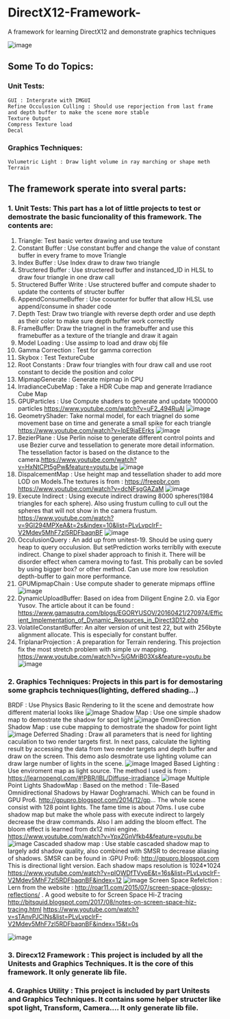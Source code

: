 # DirectX12-Framework-
A framework for learning DirectX12 and demonstrate graphics techniques 

![image](https://user-images.githubusercontent.com/30221942/41207912-0460ed48-6cd2-11e8-9a49-69f5b8cd9ba9.png)

## Some To do Topics:
### Unit Tests:
    GUI : Intergrate with IMGUI
    Refine Occulusion Culling : Should use reporjection from last frame and depth buffer to make the scene more stable
    Texture Output
    Compress Texture load
    Decal
### Graphics Techniques:
    Volumetric Light : Draw light volume in ray marching or shape meth
    Terrain
    


## The framework sperate into sveral parts:

### 1. Unit Tests: This part has a lot of little projects to test or demostrate the basic funcionality of this framework. The contents are:

1. Triangle: Test basic vertex drawing and use texture 
2. Constant Buffer : Use constant buffer and change the value of constant buffer in every frame to move Triangle
3. Index Buffer : Use Index draw to draw two triangle
4. Structered Buffer : Use structered buffer and instanced_ID in HLSL to draw four triangle in one draw call
5. Structered Buffer Write : Use structered buffer and compute shader to update the contents of structer buffer
6. AppendConsumeBuffer : Use coounter for buffer that allow HLSL use append/consume in shader code
7. Depth Test: Draw two triangle with reverse depth order and use depth as their color to make sure depth buffer work correctlly
8. FrameBuffer: Draw the triagnel in the framebuffer and use this framebuffer as a texture of the triangle and draw it again
9. Model Loading : Use assimp to load and draw obj file
10. Gamma Correction : Test for gamma correction
11. Skybox : Test TextureCube
12. Root Constants : Draw four triangles with four draw call and use root constant to decide the position and color
13. MipmapGenerate : Generate mipmap in CPU
14. IrradianceCubeMap : Take a HDR Cube map and generate Irradiance Cube Map
15. GPUParticles : Use Compute shaders to generate and update 1000000 particles
https://www.youtube.com/watch?v=uF2_494RuAI
![image](https://user-images.githubusercontent.com/30221942/31530941-9f3a47a8-af98-11e7-9cc3-59843aa5a325.png)
16. GeometryShader: Take normal model, for each triagnel do some movement base on time and generate a small spike for each triangle
https://www.youtube.com/watch?v=IpE9jaEErks
![image](https://user-images.githubusercontent.com/30221942/31573775-273d989c-b077-11e7-9298-bd2c6c52d0fd.png)
17. BezierPlane : Use Perlin noise to generate different control points and use Bezier curve and tessellation to generate more detail information. The tessellation factor is based on the distance to the camera.https://www.youtube.com/watch?v=HxNtCPt5gPw&feature=youtu.be
![image](https://user-images.githubusercontent.com/30221942/31639809-9b22bff2-b28f-11e7-8f40-5b57fb8cab29.png)
18. DispalcementMap : Use height map and tessellation shader to add more LOD on Models.The textures is from : https://freepbr.com
https://www.youtube.com/watch?v=dcNFsgGAZaM
![image](https://user-images.githubusercontent.com/30221942/31986129-1bef2dea-b91c-11e7-8e8b-5a2790f47bc6.png)
19. Execute Indirect : Using execute indirect drawing 8000 spheres(1984 triangles for each sphere). Also using frustum culling to cull out the spheres that will not  show in the camera frustum. https://www.youtube.com/watch?v=9GI294MPXeA&t=2s&index=10&list=PLvLvpclrF-V2Mdev5MhF7zl5RDFbaqnBF
![image](https://user-images.githubusercontent.com/30221942/32411080-10b9a7e0-c18f-11e7-8d76-2a855768f004.png)
20. OcculusionQuery : An add up from unitest-19. Should be using query heap to query occulusion. But setPrediction works terriblly with execute indirect. Change to pixel shader approach to finish it. There will be disorder effect when camera moving to fast. This probally can be sovled by using bigger box? or other method. Can use more low resolution depth-buffer to gain more performance.
21. GPUMipmapChain : Use compute shader to generate mipmaps offline
![image](https://user-images.githubusercontent.com/30221942/35561278-a006fd1c-0564-11e8-8e8d-2ca6fa09d8ae.png)
22. DynamicUploadBuffer: Based on idea from Diligent Engine 2.0. via Egor Yusov. The article about it can be found :   
https://www.gamasutra.com/blogs/EGORYUSOV/20160421/270974/Efficient_Implementation_of_Dynamic_Resources_in_Direct3D12.php
23. VolatileConstantBuffer: An alter version of unit test 22, but with 256byte alignment allocate. This is especially for constant buffer.
24. TriplanarProjection : A preparation for Terrain rendering. This projection fix the most stretch problem with simple uv mapping.
https://www.youtube.com/watch?v=5jGMriB03Xs&feature=youtu.be
![image](https://user-images.githubusercontent.com/30221942/37317423-02e62ccc-2622-11e8-913c-44a54792628f.png)

### 2. Graphics Techniques: Projects in this part is for demostaring some graphcis techniques(lighting, deffered shading...)

BRDF : Use Physics Basic Rendering to lit the scene and demostrate how different material looks like
![image](https://user-images.githubusercontent.com/30221942/30778441-e20eee2a-a08a-11e7-8c28-bbb204175746.png)
Shadow Map : Use one simple shadow map to demostrate the shadow for spot light
![image](https://user-images.githubusercontent.com/30221942/30778472-b55a28e4-a08b-11e7-837f-89b9eabced1b.png)
OmniDirection Shadow Map : use cube mapping to demostrate the shadow for point light
![image](https://user-images.githubusercontent.com/30221942/30778465-6dd2e682-a08b-11e7-932d-416469c74cad.png)
Deferred Shading : Draw all parameters that is need for lighting caculation to two render targets first. In next pass, calculate the lighting result by accessing the data from two render targets and depth buffer and draw on the screen. This demo aslo desmotrate use lighting volume can draw large number of lights in the scene.
![image](https://user-images.githubusercontent.com/30221942/30778454-2ceaa09c-a08b-11e7-9b5c-1215392cc16b.png)
Imaged Based Lighting : Use enviroment map as light source. The method I used is from : https://learnopengl.com/#!PBR/IBL/Diffuse-irradiance
![image](https://user-images.githubusercontent.com/30221942/30882868-408c5a74-a2bf-11e7-98c6-b360ee58812c.png)
Multiple Point Lights ShadowMap : Based on the method :  Tile-Based Omnidirectional Shadows by Hawar Doghramachi. Which can be found in GPU Pro6. http://gpupro.blogspot.com/2014/12/gp...
The whole scene consist with 128 point lights. The fame time is about 70ms.
I use cube shadow map but make the whole pass with execute indirect to largely decrease the draw commands. 
Also I am adding the bloom effect. The bloom effect is learned from dx12 mini engine.
https://www.youtube.com/watch?v=YpxZGnVfkb4&feature=youtu.be
![image](https://user-images.githubusercontent.com/30221942/34026871-cfa18ebe-e10d-11e7-8080-4effde1b179d.png)
Cascaded shadow map : Use stable cascaded shadow map to largely add shadow quality, also combined with SMSR to decrease aliasing of shadows. SMSR can be found in :GPU Pro6: http://gpupro.blogspot.com 
This is directional light version. Each shadow maps resolution is 1024*1024
https://www.youtube.com/watch?v=plOWDfTVvpE&t=16s&list=PLvLvpclrF-V2Mdev5MhF7zl5RDFbaqnBF&index=12
![image](https://user-images.githubusercontent.com/30221942/34930601-1682d296-f97f-11e7-9211-8c52055a1d42.png)
Screen Space Refelction : Lern from the website : http://roar11.com/2015/07/screen-space-glossy-reflections/ . A good website to for Screen Space Hi-Z tracing http://bitsquid.blogspot.com/2017/08/notes-on-screen-space-hiz-tracing.html 
https://www.youtube.com/watch?v=sTAnvPJCINs&list=PLvLvpclrF-V2Mdev5MhF7zl5RDFbaqnBF&index=15&t=0s

![image](https://user-images.githubusercontent.com/30221942/41207912-0460ed48-6cd2-11e8-9a49-69f5b8cd9ba9.png)

### 3. Direcx12 Framework : This project is included by all the Unitests and Graphics Techniques. It is the core of this framework. It only generate lib file.
### 4. Graphics Utility : This project is included by part Unitests and Graphics Techniques. It contains some helper structer like spot light, Transform, Camera.... It only generate lib file.
